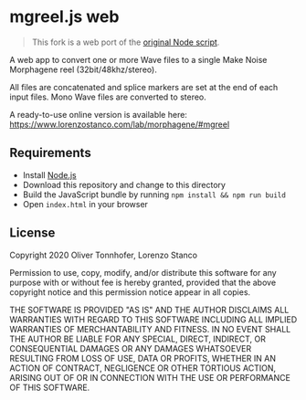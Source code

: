 mgreel.js web
=============

> This fork is a web port of the [original Node script](https://github.com/olt/mgreel).

A web app to convert one or more Wave files to a
single Make Noise Morphagene reel (32bit/48khz/stereo).

All files are concatenated and splice markers are set at the end of each
input files. Mono Wave files are converted to stereo.

A ready-to-use online version is available here:  
<https://www.lorenzostanco.com/lab/morphagene/#mgreel>


Requirements
------------

- Install [Node.js](https://nodejs.org)
- Download this repository and change to this directory
- Build the JavaScript bundle by running `npm install && npm run build`
- Open `index.html` in your browser


License
-------

Copyright 2020 Oliver Tonnhofer, Lorenzo Stanco

Permission to use, copy, modify, and/or distribute this software for any
purpose with or without fee is hereby granted, provided that the above
copyright notice and this permission notice appear in all copies.

THE SOFTWARE IS PROVIDED "AS IS" AND THE AUTHOR DISCLAIMS ALL WARRANTIES WITH
REGARD TO THIS SOFTWARE INCLUDING ALL IMPLIED WARRANTIES OF MERCHANTABILITY AND
FITNESS. IN NO EVENT SHALL THE AUTHOR BE LIABLE FOR ANY SPECIAL, DIRECT,
INDIRECT, OR CONSEQUENTIAL DAMAGES OR ANY DAMAGES WHATSOEVER RESULTING FROM
LOSS OF USE, DATA OR PROFITS, WHETHER IN AN ACTION OF CONTRACT, NEGLIGENCE OR
OTHER TORTIOUS ACTION, ARISING OUT OF OR IN CONNECTION WITH THE USE OR
PERFORMANCE OF THIS SOFTWARE.
